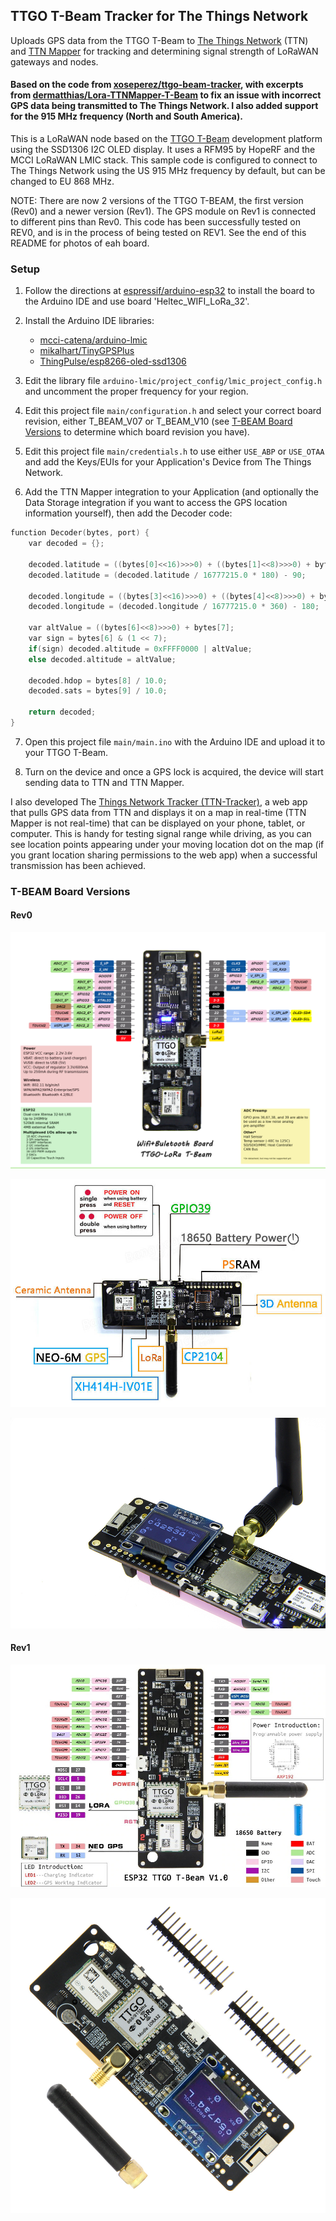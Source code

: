 ## TTGO T-Beam Tracker for The Things Network

Uploads GPS data from the TTGO T-Beam to [The Things Network](https://www.thethingsnetwork.org) (TTN) and [TTN Mapper](https://ttnmapper.org) for tracking and determining signal strength of LoRaWAN gateways and nodes.

#### Based on the code from [xoseperez/ttgo-beam-tracker](https://github.com/xoseperez/ttgo-beam-tracker), with excerpts from [dermatthias/Lora-TTNMapper-T-Beam](https://github.com/dermatthias/Lora-TTNMapper-T-Beam) to fix an issue with incorrect GPS data being transmitted to The Things Network. I also added support for the 915 MHz frequency (North and South America).

This is a LoRaWAN node based on the [TTGO T-Beam](https://github.com/LilyGO/TTGO-T-Beam) development platform using the SSD1306 I2C OLED display.
It uses a RFM95 by HopeRF and the MCCI LoRaWAN LMIC stack. This sample code is configured to connect to The Things Network using the US 915 MHz frequency by default, but can be changed to EU 868 MHz.

NOTE: There are now 2 versions of the TTGO T-BEAM, the first version (Rev0) and a newer version (Rev1). The GPS module on Rev1 is connected to different pins than Rev0. This code has been successfully tested on REV0, and is in the process of being tested on REV1. See the end of this README for photos of eah board.

### Setup

1. Follow the directions at [espressif/arduino-esp32](https://github.com/espressif/arduino-esp32) to install the board to the Arduino IDE and use board 'Heltec_WIFI_LoRa_32'.

2. Install the Arduino IDE libraries:

   * [mcci-catena/arduino-lmic](https://github.com/mcci-catena/arduino-lmic)
   * [mikalhart/TinyGPSPlus](https://github.com/mikalhart/TinyGPSPlus)
   * [ThingPulse/esp8266-oled-ssd1306](https://github.com/ThingPulse/esp8266-oled-ssd1306)

3. Edit the library file ```arduino-lmic/project_config/lmic_project_config.h``` and uncomment the proper frequency for your region.

4. Edit this project file ```main/configuration.h``` and select your correct board revision, either T_BEAM_V07 or T_BEAM_V10 (see [T-BEAM Board Versions](#t-beam-board-versions) to determine which board revision you have).

5. Edit this project file ```main/credentials.h``` to use either ```USE_ABP``` or ```USE_OTAA``` and add the Keys/EUIs for your Application's Device from The Things Network.

6. Add the TTN Mapper integration to your Application (and optionally the Data Storage integration if you want to access the GPS location information yourself), then add the Decoder code:

```C
function Decoder(bytes, port) {
    var decoded = {};

    decoded.latitude = ((bytes[0]<<16)>>>0) + ((bytes[1]<<8)>>>0) + bytes[2];
    decoded.latitude = (decoded.latitude / 16777215.0 * 180) - 90;

    decoded.longitude = ((bytes[3]<<16)>>>0) + ((bytes[4]<<8)>>>0) + bytes[5];
    decoded.longitude = (decoded.longitude / 16777215.0 * 360) - 180;

    var altValue = ((bytes[6]<<8)>>>0) + bytes[7];
    var sign = bytes[6] & (1 << 7);
    if(sign) decoded.altitude = 0xFFFF0000 | altValue;
    else decoded.altitude = altValue;

    decoded.hdop = bytes[8] / 10.0;
    decoded.sats = bytes[9] / 10.0;

    return decoded;
}
```

7. Open this project file ```main/main.ino``` with the Arduino IDE and upload it to your TTGO T-Beam.

8. Turn on the device and once a GPS lock is acquired, the device will start sending data to TTN and TTN Mapper.

I also developed The [Things Network Tracker (TTN-Tracker)](https://github.com/kizniche/ttn-tracker), a web app that pulls GPS data from TTN and displays it on a map in real-time (TTN Mapper is not real-time) that can be displayed on your phone, tablet, or computer. This is handy for testing signal range while driving, as you can see location points appearing under your moving location dot on the map (if you grant location sharing permissions to the web app) when a successful transmission has been achieved.


### T-BEAM Board Versions

#### Rev0

![TTGO T-Beam 01](img/TTGO-TBeam-01.jpg)

![TTGO T-Beam 02](img/TTGO-TBeam-02.jpg)

![TTGO T-Beam 03](img/TTGO-TBeam-03.jpg)

#### Rev1

![T-BEAM-Rev1-01](img/T-BEAM-Rev1-01.jpg)

![T-BEAM-Rev1-02](img/T-BEAM-Rev1-02.jpg)
